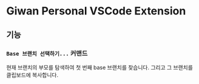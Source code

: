 # Giwan Personal VSCode Extension

## 기능

### `Base 브랜치 선택하기...` 커맨드

현재 브랜치의 부모를 탐색하여 첫 번째 base 브랜치를 찾습니다.
그리고 그 브랜치를 클립보드에 복사합니다.
